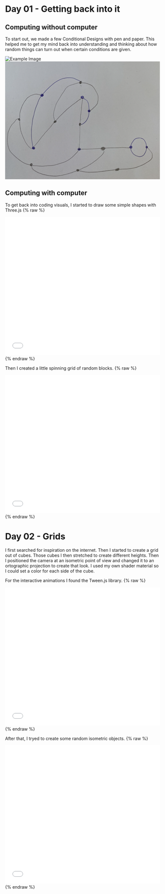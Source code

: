 # Day 01 - Getting back into it

## Computing without computer
To start out, we made a few Conditional Designs with pen and paper. This helped me to get my mind back into understanding and thinking about how random things can turn out when certain conditions are given.

![Example Image](content/day01/img1.png)
![Example Image](content/day01/img2.png)

## Computing with computer
To get back into coding visuals, I started to draw some simple shapes with Three.js
{% raw %}
<iframe src="content/day01/shapes/index.html" width="100%" height="450" frameborder="no"></iframe> {% endraw %}

Then I created a little spinning grid of random blocks.
{% raw %}
<iframe src="content/day01/BlockyGrid/index.html" width="100%" height="450" frameborder="no"></iframe> {% endraw %}



# Day 02 - Grids

I first searched for inspiration on the internet. Then I started to create a grid out of cubes. Those cubes I then stretched to create different heights.
Then I positioned the camera at an isometric point of view and changed it to an ortographic projection to create that look.
I used my own shader material so I could set a color for each side of the cube.

For the interactive animations I found the Tween.js library.
{% raw %}
<iframe src="content/day02/isometric/index.html" width="100%" height="450" frameborder="no"></iframe> {% endraw %}


After that, I tryed to create some random isometric objects.
{% raw %}
<iframe src="content/day02/iso_stature/index.html" width="100%" height="450" frameborder="no"></iframe> {% endraw %}